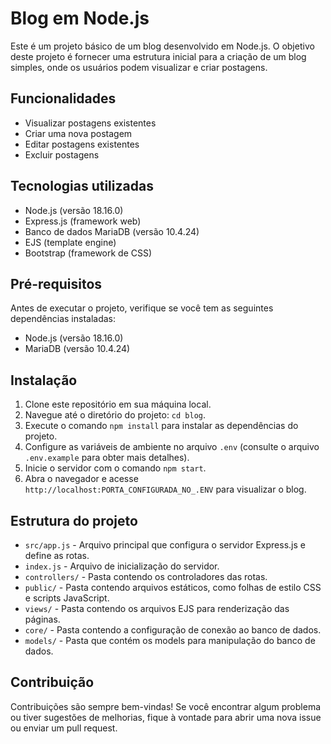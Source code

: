 # Blog em Node.js

Este é um projeto básico de um blog desenvolvido em Node.js. O objetivo deste projeto é fornecer uma estrutura inicial para a criação de um blog simples, onde os usuários podem visualizar e criar postagens.

## Funcionalidades

- Visualizar postagens existentes
- Criar uma nova postagem
- Editar postagens existentes
- Excluir postagens

## Tecnologias utilizadas

- Node.js (versão 18.16.0)
- Express.js (framework web)
- Banco de dados MariaDB (versão 10.4.24)
- EJS (template engine)
- Bootstrap (framework de CSS)

## Pré-requisitos

Antes de executar o projeto, verifique se você tem as seguintes dependências instaladas:

- Node.js (versão 18.16.0)
- MariaDB (versão 10.4.24)

## Instalação

1. Clone este repositório em sua máquina local.
2. Navegue até o diretório do projeto: `cd blog`.
3. Execute o comando `npm install` para instalar as dependências do projeto.
4. Configure as variáveis de ambiente no arquivo `.env` (consulte o arquivo `.env.example` para obter mais detalhes).
5. Inicie o servidor com o comando `npm start`.
6. Abra o navegador e acesse `http://localhost:PORTA_CONFIGURADA_NO_.ENV` para visualizar o blog.

## Estrutura do projeto

- `src/app.js` - Arquivo principal que configura o servidor Express.js e define as rotas.
- `index.js` - Arquivo de inicialização do servidor.
- `controllers/` - Pasta contendo os controladores das rotas.
- `public/` - Pasta contendo arquivos estáticos, como folhas de estilo CSS e scripts JavaScript.
- `views/` - Pasta contendo os arquivos EJS para renderização das páginas.
- `core/` - Pasta contendo a configuração de conexão ao banco de dados.
- `models/` - Pasta que contém os models para manipulação do banco de dados.

## Contribuição

Contribuições são sempre bem-vindas! Se você encontrar algum problema ou tiver sugestões de melhorias, fique à vontade para abrir uma nova issue ou enviar um pull request.